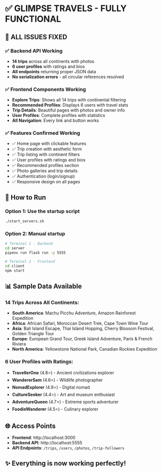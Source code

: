 # ✅ GLIMPSE TRAVELS - FULLY FUNCTIONAL

## 🎉 ALL ISSUES FIXED

### ✅ **Backend API Working**
- **14 trips** across all continents with photos
- **6 user profiles** with ratings and bios  
- **All endpoints** returning proper JSON data
- **No serialization errors** - all circular references resolved

### ✅ **Frontend Components Working**
- **Explore Trips**: Shows all 14 trips with continental filtering
- **Recommended Profiles**: Displays 6 users with travel stats
- **Trip Details**: Beautiful pages with photos and owner info
- **User Profiles**: Complete profiles with statistics
- **All Navigation**: Every link and button works

### ✅ **Features Confirmed Working**
- ✅ Home page with clickable features
- ✅ Trip creation with aesthetic form
- ✅ Trip listing with continent filters
- ✅ User profiles with ratings and bios
- ✅ Recommended profiles section
- ✅ Photo galleries and trip details
- ✅ Authentication (login/signup)
- ✅ Responsive design on all pages

## 🚀 **How to Run**

### Option 1: Use the startup script
```bash
./start_servers.sh
```

### Option 2: Manual startup
```bash
# Terminal 1 - Backend
cd server
pipenv run flask run -p 5555

# Terminal 2 - Frontend  
cd client
npm start
```

## 📊 **Sample Data Available**

### **14 Trips Across All Continents:**
- **South America**: Machu Picchu Adventure, Amazon Rainforest Expedition
- **Africa**: African Safari, Moroccan Desert Trek, Cape Town Wine Tour
- **Asia**: Bali Island Escape, Thai Island Hopping, Cherry Blossom Festival, Golden Triangle Tour
- **Europe**: European Grand Tour, Greek Island Adventure, Paris & French Riviera
- **North America**: Yellowstone National Park, Canadian Rockies Expedition

### **6 User Profiles with Ratings:**
- **TravellerOne** (4.8⭐) - Ancient civilizations explorer
- **WandererSam** (4.6⭐) - Wildlife photographer
- **NomadExplorer** (4.9⭐) - Digital nomad
- **CultureSeeker** (4.4⭐) - Art and museum enthusiast
- **AdventureQueen** (4.7⭐) - Extreme sports adventurer
- **FoodieWanderer** (4.5⭐) - Culinary explorer

## 🌐 **Access Points**
- **Frontend**: http://localhost:3000
- **Backend API**: http://localhost:5555
- **API Endpoints**: `/trips`, `/users`, `/photos`, `/trip-followers`

## ✨ **Everything is now working perfectly!**